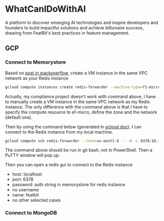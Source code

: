 # WhatCanIDoWithAI
A platform to discover emerging AI technologies and inspire developers and founders to build impactful solutions and achieve billionaire success, drawing from FeatBit's best practices in feature management.

## GCP

### Connect to Memorystore

Based on [post in stackoverflow](https://stackoverflow.com/questions/50281492/accessing-gcp-memorystore-from-local-machines), create a VM instance in the same VPC network as your Redis instance

```bash
gcloud compute instances create redis-forwarder --machine-type=f1-micro  // doesn't exist, manually create a e1 instance
```

Actually, my compliance project doesn't work with command above, I have to manually create a VM instance in the same VPC network as my Redis instance. The only difference with the command above is that I have to specify the compute resource to e1-micro, define the zone and the network (default one).

Then by using the command below (generated in [gcloud doc](https://cloud.google.com/memorystore/docs/redis/connect-redis-instance#connecting_from_a_local_machine_with_port_forwarding)), I can connect to the Redis instance from my local machine.

```bash
gcloud compute ssh redis-forwarder --zone=us-east1-d -- -N -L 6378:10.15.114.117:6378
```

The command above should be run in git bash, not in PowerShell. Then a PuTTY window will pop up.

Then you can open a redis gui to connect to the Redis instance:

- host: localhost
- port: 6378
- password: auth string in memorystore for redis instance
- no username
- name: featbit
- no other selected cases

### Connect to MongoDB
